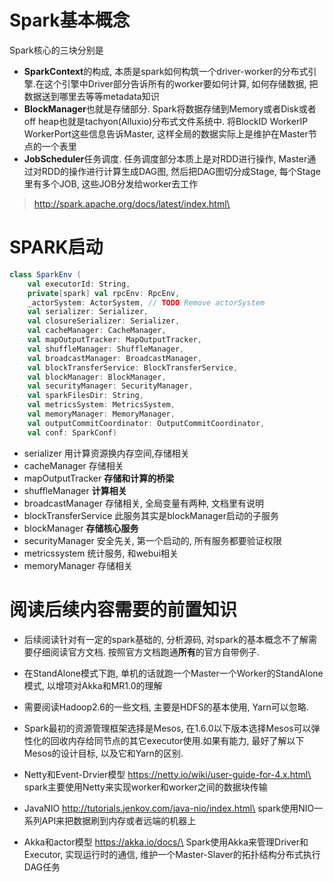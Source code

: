 # Spark基本概念
Spark核心的三块分别是
* **SparkContext**的构成, 本质是spark如何构筑一个driver-worker的分布式引擎.在这个引擎中Driver部分告诉所有的worker要如何计算, 如何存储数据, 把数据送到哪里去等等metadata知识
* **BlockManager**也就是存储部分. Spark将数据存储到Memory或者Disk或者off heap也就是tachyon(Alluxio)分布式文件系统中. 将BlockID WorkerIP WorkerPort这些信息告诉Master, 这样全局的数据实际上是维护在Master节点的一个表里
* **JobScheduler**任务调度. 任务调度部分本质上是对RDD进行操作, Master通过对RDD的操作进行计算生成DAG图, 然后把DAG图切分成Stage, 每个Stage里有多个JOB, 这些JOB分发给worker去工作

>http://spark.apache.org/docs/latest/index.html\


# SPARK启动
```scala
class SparkEnv (
    val executorId: String,
    private[spark] val rpcEnv: RpcEnv,
    _actorSystem: ActorSystem, // TODO Remove actorSystem
    val serializer: Serializer,
    val closureSerializer: Serializer,
    val cacheManager: CacheManager,
    val mapOutputTracker: MapOutputTracker,
    val shuffleManager: ShuffleManager,
    val broadcastManager: BroadcastManager,
    val blockTransferService: BlockTransferService,
    val blockManager: BlockManager,
    val securityManager: SecurityManager,
    val sparkFilesDir: String,
    val metricsSystem: MetricsSystem,
    val memoryManager: MemoryManager,
    val outputCommitCoordinator: OutputCommitCoordinator,
    val conf: SparkConf)
```


* serializer 用计算资源换内存空间,存储相关
* cacheManager 存储相关
* mapOutputTracker **存储和计算的桥梁**
* shuffleManager **计算相关**
* broadcastManager 存储相关, 全局变量有两种, 文档里有说明
* blockTransferService 此服务其实是blockManager启动的子服务
* blockManager **存储核心服务**
* securityManager 安全先关, 第一个启动的, 所有服务都要验证权限
* metricssystem 统计服务, 和webui相关
* memoryManager 存储相关

# 阅读后续内容需要的前置知识
* 后续阅读针对有一定的spark基础的, 分析源码, 对spark的基本概念不了解需要仔细阅读官方文档. 按照官方文档跑通**所有**的官方自带例子.

* 在StandAlone模式下跑, 单机的话就跑一个Master一个Worker的StandAlone模式, 以增项对Akka和MR1.0的理解

* 需要阅读Hadoop2.6的一些文档, 主要是HDFS的基本使用, Yarn可以忽略.

* Spark最初的资源管理框架选择是Mesos, 在1.6.0以下版本选择Mesos可以弹性化的回收内存给同节点的其它executor使用.如果有能力, 最好了解以下Mesos的设计目标, 以及它和Yarn的区别.

* Netty和Event-Drvier模型 https://netty.io/wiki/user-guide-for-4.x.html\
spark主要使用Netty来实现worker和worker之间的数据块传输

* JavaNIO http://tutorials.jenkov.com/java-nio/index.html\
spark使用NIO一系列API来把数据刷到内存或者远端的机器上

* Akka和actor模型 https://akka.io/docs/\
Spark使用Akka来管理Driver和Executor, 实现运行时的通信, 维护一个Master-Slaver的拓扑结构分布式执行DAG任务




